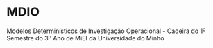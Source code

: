 # MDIO
Modelos Determinísticos de Investigação Operacional - Cadeira do 1º Semestre do 3º Ano de MiEI da Universidade do Minho
